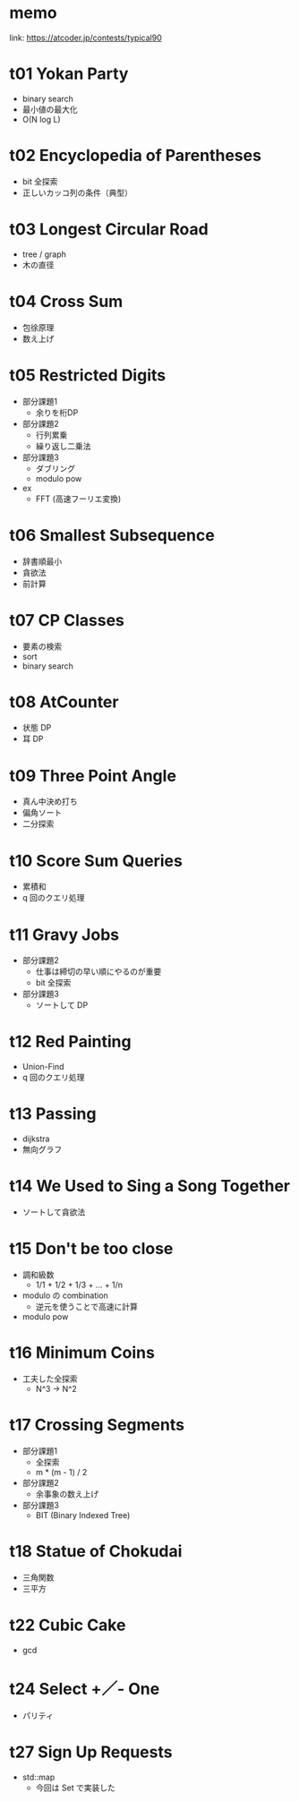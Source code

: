 # memo

link: https://atcoder.jp/contests/typical90

# t01 Yokan Party
- binary search
- 最小値の最大化
- O(N log L)

# t02 Encyclopedia of Parentheses
- bit 全探索
- 正しいカッコ列の条件（典型）

# t03 Longest Circular Road
- tree / graph 
- 木の直径

# t04 Cross Sum
- 包徐原理
- 数え上げ

# t05 Restricted Digits
- 部分課題1
  - 余りを桁DP
- 部分課題2
  - 行列累乗
  - 繰り返し二乗法
- 部分課題3
  - ダブリング
  - modulo pow
- ex
  - FFT (高速フーリエ変換)

# t06 Smallest Subsequence
- 辞書順最小
- 貪欲法
- 前計算

# t07 CP Classes
- 要素の検索
- sort
- binary search

# t08 AtCounter
- 状態 DP
- 耳 DP

# t09 Three Point Angle
- 真ん中決め打ち
- 偏角ソート
- 二分探索

# t10 Score Sum Queries
- 累積和
- q 回のクエリ処理

# t11 Gravy Jobs
- 部分課題2
  - 仕事は締切の早い順にやるのが重要
  - bit 全探索
- 部分課題3
  - ソートして DP

# t12 Red Painting
- Union-Find
- q 回のクエリ処理

# t13 Passing
- dijkstra
- 無向グラフ

# t14 We Used to Sing a Song Together
- ソートして貪欲法

# t15 Don't be too close
- 調和級数
  - 1/1 + 1/2 + 1/3 + ... + 1/n 
- modulo の combination
  - 逆元を使うことで高速に計算
- modulo pow

# t16 Minimum Coins
- 工夫した全探索
  - N^3 -> N^2

# t17 Crossing Segments
- 部分課題1
  - 全探索
  - m * (m - 1) / 2
- 部分課題2
  - 余事象の数え上げ
- 部分課題3
  - BIT (Binary Indexed Tree)

# t18 Statue of Chokudai
- 三角関数
- 三平方

# t22 Cubic Cake
- gcd

# t24 Select +／- One
- パリティ

# t27 Sign Up Requests
- std::map
  - 今回は Set で実装した


